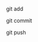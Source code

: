 <!-- Git Command for Staging a Change -->
git add 

<!-- Git Command for Commiting and Change -->
git commit

<!-- Git Command for Pushing a Committed change -->
git push

